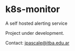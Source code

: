 # k8s-monitor
A self hosted alerting service

Project under development.

Contact: jpascale@itba.edu.ar
